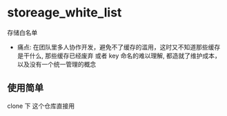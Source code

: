 # storeage_white_list
存储白名单
- 痛点: 在团队里多人协作开发，避免不了缓存的滥用，这时又不知道那些缓存是干什么, 那些缓存已经废弃 或者 key 命名的难以理解, 都造就了维护成本，以及没有一个统一管理的概念



## 使用简单

clone 下 这个仓库直接用
